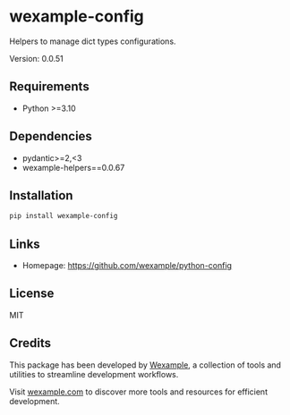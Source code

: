 # wexample-config

Helpers to manage dict types configurations.

Version: 0.0.51

## Requirements

- Python >=3.10

## Dependencies

- pydantic>=2,<3
- wexample-helpers==0.0.67

## Installation

```bash
pip install wexample-config
```

## Links

- Homepage: https://github.com/wexample/python-config

## License

MIT
## Credits

This package has been developed by [Wexample](https://wexample.com), a collection of tools and utilities to streamline development workflows.

Visit [wexample.com](https://wexample.com) to discover more tools and resources for efficient development.